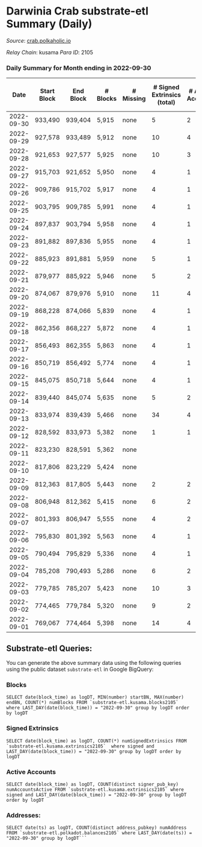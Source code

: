 # Darwinia Crab substrate-etl Summary (Daily)

_Source_: [crab.polkaholic.io](https://crab.polkaholic.io)

*Relay Chain*: kusama
*Para ID*: 2105



### Daily Summary for Month ending in 2022-09-30


| Date | Start Block | End Block | # Blocks | # Missing | # Signed Extrinsics (total) | # Active Accounts | # Addresses with Balances | # Events | # Transfers | # XCM Transfers In | # XCM Transfers Out |
| ---- | ----------- | --------- | -------- | --------- | --------------------------- | ----------------- | ------------------------- | -------- | ----------- | ------------------ | ------------------- |
| 2022-09-30 | 933,490 | 939,404 | 5,915 | none  | 5 | 2 | 49 | 11,917 | 63 ($0.0059) |   |   |
| 2022-09-29 | 927,578 | 933,489 | 5,912 | none  | 10 | 4 |  | 12,008 | 131 ($2.97) |   |   |
| 2022-09-28 | 921,653 | 927,577 | 5,925 | none  | 10 | 3 |  | 12,032 | 134 ($0.17) |   |   |
| 2022-09-27 | 915,703 | 921,652 | 5,950 | none  | 4 | 1 |  | 11,920 |   |   |   |
| 2022-09-26 | 909,786 | 915,702 | 5,917 | none  | 4 | 1 |  | 11,853 |   |   |   |
| 2022-09-25 | 903,795 | 909,785 | 5,991 | none  | 4 | 1 |  | 12,001 |   |   |   |
| 2022-09-24 | 897,837 | 903,794 | 5,958 | none  | 4 | 1 |  | 11,936 |   |   |   |
| 2022-09-23 | 891,882 | 897,836 | 5,955 | none  | 4 | 1 |  | 11,929 |   |   |   |
| 2022-09-22 | 885,923 | 891,881 | 5,959 | none  | 5 | 1 |  | 12,007 | 66 ($0.056) |   |   |
| 2022-09-21 | 879,977 | 885,922 | 5,946 | none  | 5 | 2 |  | 11,916 |   |   |   |
| 2022-09-20 | 874,067 | 879,976 | 5,910 | none  | 11 | 4 | 48 | 12,009 | 148 ($7.27) |   |   |
| 2022-09-19 | 868,228 | 874,066 | 5,839 | none  | 4 | 1 | 48 | 11,693 |   |   |   |
| 2022-09-18 | 862,356 | 868,227 | 5,872 | none  | 4 | 1 | 48 | 11,759 |   |   |   |
| 2022-09-17 | 856,493 | 862,355 | 5,863 | none  | 4 | 1 | 48 | 11,742 |   |   |   |
| 2022-09-16 | 850,719 | 856,492 | 5,774 | none  | 4 | 1 | 48 | 11,563 |   |   |   |
| 2022-09-15 | 845,075 | 850,718 | 5,644 | none  | 4 | 1 | 48 | 11,303 |   |   |   |
| 2022-09-14 | 839,440 | 845,074 | 5,635 | none  | 5 | 2 | 48 | 11,351 | 61 ($0.10) |   |   |
| 2022-09-13 | 833,974 | 839,439 | 5,466 | none  | 34 | 4 | 47 | 11,322 | 272 ($5.55) |   |   |
| 2022-09-12 | 828,592 | 833,973 | 5,382 | none  | 1 | 1 | 47 | 10,840 | 62 ($25.92) | 1 ($25.93) |   |
| 2022-09-11 | 823,230 | 828,591 | 5,362 | none  |  |  |  | 10,727 |   |   |   |
| 2022-09-10 | 817,806 | 823,229 | 5,424 | none  |  |  |  | 10,852 |   |   |   |
| 2022-09-09 | 812,363 | 817,805 | 5,443 | none  | 2 | 2 |  | 11,029 | 122 ($29.07) | 2 ($0.34) | 1 ($0.21) |
| 2022-09-08 | 806,948 | 812,362 | 5,415 | none  | 6 | 2 | 46 | 10,853 |   |   |   |
| 2022-09-07 | 801,393 | 806,947 | 5,555 | none  | 4 | 2 | 46 | 11,196 | 67 ($0.07) |   |   |
| 2022-09-06 | 795,830 | 801,392 | 5,563 | none  | 4 | 1 |  | 11,144 |   |   |   |
| 2022-09-05 | 790,494 | 795,829 | 5,336 | none  | 4 | 1 |  | 10,694 |   | 1 ($0.0059) |   |
| 2022-09-04 | 785,208 | 790,493 | 5,286 | none  | 6 | 2 |  | 10,656 | 61 ($0.0069) |   | 1 ($0.0059) |
| 2022-09-03 | 779,785 | 785,207 | 5,423 | none  | 10 | 3 |  | 11,204 | 324 ($0.23) |   |   |
| 2022-09-02 | 774,465 | 779,784 | 5,320 | none  | 9 | 2 |  | 10,934 | 264 ($0.23) |   |   |
| 2022-09-01 | 769,067 | 774,464 | 5,398 | none  | 14 | 4 |  | 11,249 | 393 ($0.38) | 1 ($0.038) | 1 ($0.038) |

## Substrate-etl Queries:
You can generate the above summary data using the following queries using the public dataset `substrate-etl` in Google BigQuery:


### Blocks
```
SELECT date(block_time) as logDT, MIN(number) startBN, MAX(number) endBN, COUNT(*) numBlocks FROM `substrate-etl.kusama.blocks2105`  where LAST_DAY(date(block_time)) = "2022-09-30" group by logDT order by logDT
```


### Signed Extrinsics
```
SELECT date(block_time) as logDT, COUNT(*) numSignedExtrinsics FROM `substrate-etl.kusama.extrinsics2105`  where signed and LAST_DAY(date(block_time)) = "2022-09-30" group by logDT order by logDT
```


### Active Accounts
```
SELECT date(block_time) as logDT, COUNT(distinct signer_pub_key) numAccountsActive FROM `substrate-etl.kusama.extrinsics2105` where signed and LAST_DAY(date(block_time)) = "2022-09-30" group by logDT order by logDT
```


### Addresses:
```
SELECT date(ts) as logDT, COUNT(distinct address_pubkey) numAddress FROM `substrate-etl.polkadot.balances2105` where LAST_DAY(date(ts)) = "2022-09-30" group by logDT```

